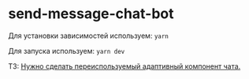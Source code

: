 # send-message-chat-bot

Для установки зависимостей используем:
`yarn`

Для запуска используем:
`yarn dev`

ТЗ:
[Нужно сделать переиспользуемый адаптивный компонент чата.](https://docs.google.com/document/d/1REc9esAuOyBZtD2y5sCMF_SjDC_9xR8334h6WFjChto/edit#heading=h.hbaf8s39jg25)
